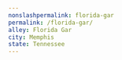 ```yaml
---
﻿nonslashpermalink: florida-gar
permalink: /florida-gar/
alley: Florida Gar
city: Memphis
state: Tennessee
---
```

